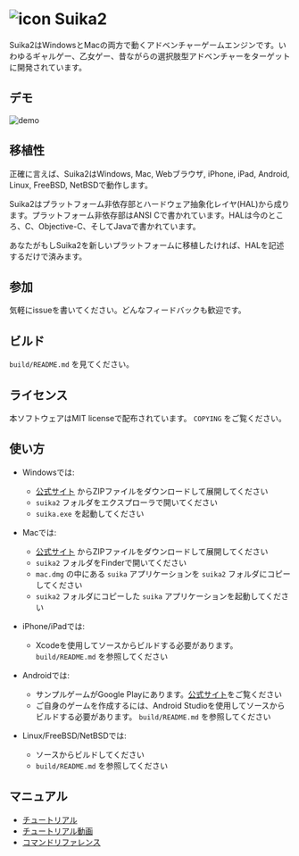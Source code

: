 ![icon](https://github.com/ktabata/suika2/raw/master/doc/icon.png "icon") Suika2
=================================================================================

Suika2はWindowsとMacの両方で動くアドベンチャーゲームエンジンです。いわゆるギャルゲー、乙女ゲー、昔ながらの選択肢型アドベンチャーをターゲットに開発されています。

## デモ

![demo](https://github.com/ktabata/suika2/raw/master/doc/screenshot.jpg "screenshot")

## 移植性

正確に言えば、Suika2はWindows, Mac, Webブラウザ, iPhone, iPad, Android, Linux, FreeBSD, NetBSDで動作します。

Suika2はプラットフォーム非依存部とハードウェア抽象化レイヤ(HAL)から成ります。プラットフォーム非依存部はANSI Cで書かれています。HALは今のところ、C、Objective-C、そしてJavaで書かれています。

あなたがもしSuika2を新しいプラットフォームに移植したければ、HALを記述するだけで済みます。

## 参加

気軽にissueを書いてください。どんなフィードバックも歓迎です。

## ビルド

`build/README.md` を見てください。

## ライセンス

本ソフトウェアはMIT licenseで配布されています。 `COPYING` をご覧ください。

## 使い方

* Windowsでは:
    * [公式サイト](https://suika2.com/) からZIPファイルをダウンロードして展開してください
    * `suika2` フォルダをエクスプローラで開いてください
    * `suika.exe` を起動してください

* Macでは:
    * [公式サイト](https://suika2.com/) からZIPファイルをダウンロードして展開してください
    * `suika2` フォルダをFinderで開いてください
    * `mac.dmg` の中にある `suika` アプリケーションを `suika2` フォルダにコピーしてください
    * `suika2` フォルダにコピーした `suika` アプリケーションを起動してください

* iPhone/iPadでは:
    * Xcodeを使用してソースからビルドする必要があります。 `build/README.md` を参照してください

* Androidでは:
    * サンプルゲームがGoogle Playにあります。[公式サイト](https://suika2.com/)をご覧ください
    * ご自身のゲームを作成するには、Android Studioを使用してソースからビルドする必要があります。 `build/README.md` を参照してください

* Linux/FreeBSD/NetBSDでは:
    * ソースからビルドしてください
    * `build/README.md` を参照してください

## マニュアル

* [チュートリアル](https://suika2.com/tutorial.html)
* [チュートリアル動画](https://www.youtube.com/watch?v=9ximIpY0NPo)
* [コマンドリファレンス](https://suika2.com/reference.html)
